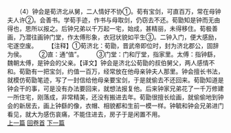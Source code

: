 　　（4）钟会是荀济北从舅，二人情好不协①。荀有宝剑，可直百万，常在母钟夫人许②。会善书。学荀手迹，作书与母取剑，仍窃去不还。荀勖知是钟而无由得也，思所以报之。后钟兄弟以千万起一宅，始成，甚精丽，未得移住。荀极善画，乃潜往画钟门堂，作太傅形象，衣冠状貌如平生③。二钟入门，便大感励，宅遂空废。
　　【注释】①荀济北：荀勖，晋武帝即位时，封为济北郡公，固辞为侯。
　　②直：通“值”。
　　③门堂：门和厅堂，指家里。太傅：指钟繇，魏朝太傅，是钟会的父亲。【译文】钟会是济北公荀勖的叔伯舅父，两人感情不和。荀勖有一把宝剑，约值一百万，经常放在他母亲钟夫人那里。钟会擅长书法，就模仿荀勖笔迹，写了一封信给他母亲要宝剑，于是就偷去不还回来。荀勖知道是钟会干的事，可是没有办法要回来，就想法报复他。后来钟家兄弟花了一千万修建一所住宅，刚落成，非常精美，还没有搬进去年。荀勖很擅长绘画，就偷偷地到钟会的新居去，画上钟繇的像，衣帽、相貌都和生前一模一样。钟毓和钟会兄弟进门看见，就大为感伤哀痛，不能住进去，房子于是闲置不用。
<br>[上一篇](21_03) [回卷首](21_00) [下一篇](21_05)

